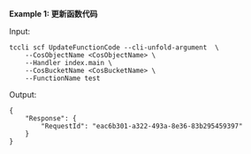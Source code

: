 **Example 1: 更新函数代码**



Input: 

```
tccli scf UpdateFunctionCode --cli-unfold-argument  \
    --CosObjectName <CosObjectName> \
    --Handler index.main \
    --CosBucketName <CosBucketName> \
    --FunctionName test
```

Output: 
```
{
    "Response": {
        "RequestId": "eac6b301-a322-493a-8e36-83b295459397"
    }
}
```

